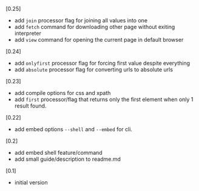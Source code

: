 [0.25]
- add `join` processor flag for joining all values into one
- add `fetch` command for downloading other page without exiting interpreter
- add `view` command for opening the current page in default browser

[0.24]
- add `onlyfirst` processor flag for forcing first value despite everything
- add `absolute` processor flag for converting urls to absolute urls

[0.23]
- add compile options for css and xpath
- add `first` processor/flag that returns only the first element when only 1 result found.

[0.22]
- add embed options `--shell` and `--embed` for cli.

[0.2]
- add embed shell feature/command
- add small guide/description to readme.md

[0.1]
- initial version
